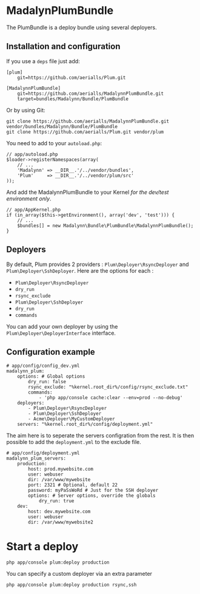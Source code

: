 # MadalynPlumBundle

The PlumBundle is a deploy bundle using several deployers.

## Installation and configuration

If you use a `deps` file just add:

    [plum]
        git=https://github.com/aerialls/Plum.git

    [MadalynnPlumBundle]
        git=https://github.com/aerialls/MadalynnPlumBundle.git
        target=bundles/Madalynn/Bundle/PlumBundle

Or by using Git:

    git clone https://github.com/aerialls/MadalynnPlumBundle.git vendor/bundles/Madalynn/Bundle/PlumBundle
    git clone https://github.com/aerialls/Plum.git vendor/plum

You need to add to your `autoload.php`:

    // app/autoload.php
    $loader->registerNamespaces(array(
        // ...
        'Madalynn' => __DIR__.'/../vendor/bundles',
        'Plum'     => __DIR__.'/../vendor/plum/src'
    ));

And add the MadalynnPlumBundle to your Kernel *for the dev/test environment only*.

    // app/AppKernel.php
    if (in_array($this->getEnvironment(), array('dev', 'test'))) {
        // ...
        $bundles[] = new Madalynn\Bundle\PlumBundle\MadalynnPlumBundle();
    }

## Deployers

By default, Plum provides 2 providers : `Plum\Deployer\RsyncDeployer` and
`Plum\Deployer\SshDeployer`. Here are the options for each :

* `Plum\Deployer\RsyncDeployer`
 * `dry_run`
 * `rsync_exclude`
* `Plum\Deployer\SshDeployer`
 * `dry_run`
 * `commands`

You can add your own deployer by using the `Plum\Deployer\DeployerInterface`
interface.

## Configuration example

    # app/config/config_dev.yml
    madalynn_plum:
        options: # Global options
            dry_run: false
            rsync_exclude: "%kernel.root_dir%/config/rsync_exclude.txt"
            commands:
                - 'php app/console cache:clear --env=prod --no-debug'
        deployers:
            - Plum\Deployer\RsyncDeployer
            - Plum\Deployer\SshDeployer
            - Acme\Deployer\MyCustomDeployer
        servers: "%kernel.root_dir%/config/deployment.yml"

The aim here is to seperate the servers configration from the rest. It is then
possible to add the `deployment.yml` to the exclude file.

    # app/config/deployment.yml
    madalynn_plum_servers:
        production:
            host: prod.mywebsite.com
            user: webuser
            dir: /var/www/mywebsite
            port: 2321 # Optional, default 22
            password: myPaSsWoRd # Just for the SSH deployer
            options: # Server options, override the globals
                dry_run: true
        dev:
            host: dev.mywebsite.com
            user: webuser
            dir: /var/www/mywebsite2

# Start a deploy

    php app/console plum:deploy production

You can specify a custom deployer via an extra parameter

    php app/console plum:deploy production rsync,ssh